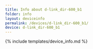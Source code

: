 ```yaml
---
title: Info about d-link_dir-600_b1
folder: info
layout: deviceinfo
permalink: /devices/d-link_dir-600_b1/
device: d-link_dir-600_b1
---
```

{% include templates/device_info.md %}
